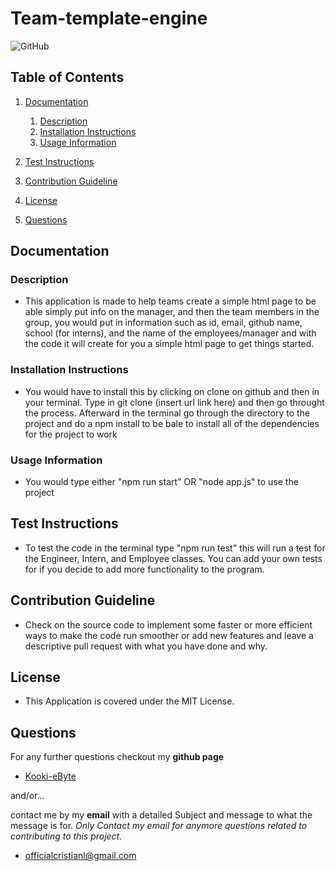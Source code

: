 
  # Team-template-engine
  ![GitHub](https://img.shields.io/github/license/Kooki-eByte/Team-template-engine)
  ## Table of Contents

  1. [Documentation](#documentation)


      1. [Description](#description)
      2. [Installation Instructions](#Installation)
      3. [Usage Information](#usage)

  2. [Test Instructions](#test)
  3. [Contribution Guideline](#contribution)
  4. [License](#license)
  5. [Questions](#questions)

  ## Documentation <a name="documentation"></a>

  ### Description <a name="description"></a>

  - This application is made to help teams create a simple html page to be able simply put info on the manager, and then the team members in the group, you would put in information such as id, email, github name, school (for interns), and the name of the employees/manager and with the code it will create for you a simple html page to get things started.

  ### Installation Instructions <a name="Installation"></a>

  - You would have to install this by clicking on clone on github and then in your terminal. Type in git clone (insert url link here) and then go throught the process. Afterward in the terminal go through the directory to the project and do a npm install to be bale to install all of the dependencies for the project to work

  ### Usage Information <a name="usage"></a>

  - You would type either "npm run start" OR "node app.js" to use the project

  ## Test Instructions <a name="test"></a>

  - To test the code in the terminal type "npm run test" this will run a test for the Engineer, Intern, and Employee classes. You can add your own tests for if you decide to add more functionality to the program.

  ## Contribution Guideline <a name="contribution"></a>

  - Check on the source code to implement some faster or more efficient ways to make the code run smoother or add new features and leave a descriptive pull request with what you have done and why.

  ## License <a name="license"></a>

  - This Application is covered under the MIT License.

  ## Questions <a name="questions"></a>
   For any further questions checkout my **github page**
   - [Kooki-eByte](https://github.com/Kooki-eByte)

   and/or...
   
   contact me by my **email** with a detailed Subject and message to what the message is for. _Only Contact my email for anymore questions related to contributing to this project._

  - officialcristianl@gmail.com

